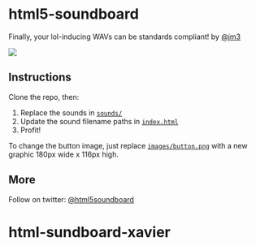 html5-soundboard
================

Finally, your lol-inducing WAVs can be standards compliant! by [@jm3](http://twitter.com/jm3)

![](http://businesscards.jm3.net/html5-soundboard-logo.png)

## Instructions

Clone the repo, then:

1. Replace the sounds in [`sounds/`](https://github.com/jm3/html5-soundboard/tree/master/sounds)
2. Update the sound filename paths in [`index.html`](https://github.com/jm3/html5-soundboard/blob/master/index.html)
3. Profit!

To change the button image, just replace [`images/button.png`](https://github.com/jm3/html5-soundboard/blob/master/images/button.png) with
a new graphic 180px wide x 116px high.

## More

Follow on twitter: [@html5soundboard](http://twitter.com/html5soundboard)
# html-sundboard-xavier
